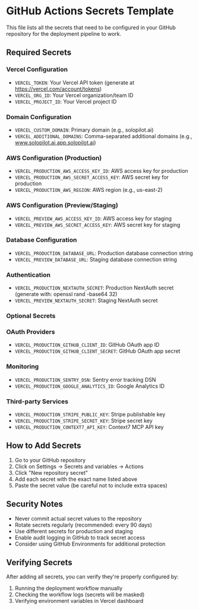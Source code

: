 # GitHub Actions Secrets Template

This file lists all the secrets that need to be configured in your GitHub repository for the deployment pipeline to work.

## Required Secrets

### Vercel Configuration
- `VERCEL_TOKEN`: Your Vercel API token (generate at https://vercel.com/account/tokens)
- `VERCEL_ORG_ID`: Your Vercel organization/team ID
- `VERCEL_PROJECT_ID`: Your Vercel project ID

### Domain Configuration
- `VERCEL_CUSTOM_DOMAIN`: Primary domain (e.g., solopilot.ai)
- `VERCEL_ADDITIONAL_DOMAINS`: Comma-separated additional domains (e.g., www.solopilot.ai,app.solopilot.ai)

### AWS Configuration (Production)
- `VERCEL_PRODUCTION_AWS_ACCESS_KEY_ID`: AWS access key for production
- `VERCEL_PRODUCTION_AWS_SECRET_ACCESS_KEY`: AWS secret key for production
- `VERCEL_PRODUCTION_AWS_REGION`: AWS region (e.g., us-east-2)

### AWS Configuration (Preview/Staging)
- `VERCEL_PREVIEW_AWS_ACCESS_KEY_ID`: AWS access key for staging
- `VERCEL_PREVIEW_AWS_SECRET_ACCESS_KEY`: AWS secret key for staging

### Database Configuration
- `VERCEL_PRODUCTION_DATABASE_URL`: Production database connection string
- `VERCEL_PREVIEW_DATABASE_URL`: Staging database connection string

### Authentication
- `VERCEL_PRODUCTION_NEXTAUTH_SECRET`: Production NextAuth secret (generate with: openssl rand -base64 32)
- `VERCEL_PREVIEW_NEXTAUTH_SECRET`: Staging NextAuth secret

### Optional Secrets

### OAuth Providers
- `VERCEL_PRODUCTION_GITHUB_CLIENT_ID`: GitHub OAuth app ID
- `VERCEL_PRODUCTION_GITHUB_CLIENT_SECRET`: GitHub OAuth app secret

### Monitoring
- `VERCEL_PRODUCTION_SENTRY_DSN`: Sentry error tracking DSN
- `VERCEL_PRODUCTION_GOOGLE_ANALYTICS_ID`: Google Analytics ID

### Third-party Services
- `VERCEL_PRODUCTION_STRIPE_PUBLIC_KEY`: Stripe publishable key
- `VERCEL_PRODUCTION_STRIPE_SECRET_KEY`: Stripe secret key
- `VERCEL_PRODUCTION_CONTEXT7_API_KEY`: Context7 MCP API key

## How to Add Secrets

1. Go to your GitHub repository
2. Click on Settings → Secrets and variables → Actions
3. Click "New repository secret"
4. Add each secret with the exact name listed above
5. Paste the secret value (be careful not to include extra spaces)

## Security Notes

- Never commit actual secret values to the repository
- Rotate secrets regularly (recommended: every 90 days)
- Use different secrets for production and staging
- Enable audit logging in GitHub to track secret access
- Consider using GitHub Environments for additional protection

## Verifying Secrets

After adding all secrets, you can verify they're properly configured by:

1. Running the deployment workflow manually
2. Checking the workflow logs (secrets will be masked)
3. Verifying environment variables in Vercel dashboard
